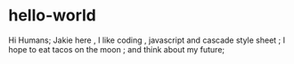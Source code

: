 # hello-world
Hi Humans;
Jakie here , I like coding , javascript and cascade style sheet ; 
I hope to eat tacos on the moon ; and think about my future;

